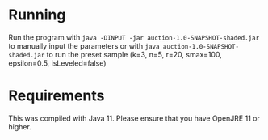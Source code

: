 # Running
Run the program with `java -DINPUT -jar auction-1.0-SNAPSHOT-shaded.jar` to manually input the parameters or with `java auction-1.0-SNAPSHOT-shaded.jar` to run the preset sample (k=3, n=5, r=20, smax=100, epsilon=0.5, isLeveled=false)

# Requirements
This was compiled with Java 11. Please ensure that you have OpenJRE 11 or higher.
